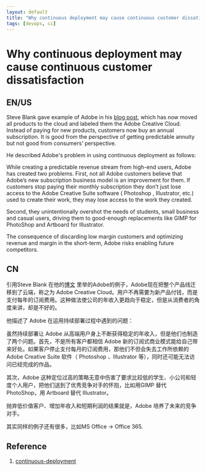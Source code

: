 ```yaml
---
layout: default
title: "Why continuous deployment may cause continuous customer dissatisfaction"
tags: [devops, ci]
---
```


# Why continuous deployment may cause continuous customer dissatisfaction

## EN/US

Steve Blank gave example of Adobe in his [blog post](https://hbr.org/2014/01/why-continuous-deployment-may-mean-continuous-customer-disappointment?utm_source=Socialflow&utm_medium=Tweet&utm_campaign=Socialflow), which has now moved all products to the cloud and labeled them the Adobe Creative Cloud. Instead of paying for new products, customers now buy an annual subscription. It is good from the perspective of getting predictable annuity but not good from consumers’ perspective.

He described Adobe's problem in using continuous deployment as follows:

While creating a predictable revenue stream from high-end users, Adobe has created two problems. First, not all Adobe customers believe that Adobe’s new subscription business model is an improvement for them. If customers stop paying their monthly subscription they don’t just lose access to the Adobe Creative Suite software ( Photoshop , Illustrator, etc.) used to create their work, they may lose access to the work they created.

Second, they unintentionally overshot the needs of students, small business and casual users, driving them to good-enough replacements like GIMP for PhotoShop and Artboard for Illustrator.

The consequence of discarding low margin customers and optimizing revenue and margin in the short-term, Adobe risks enabling future competitors.

## CN

引用Steve Blank 在他的[博文](https://hbr.org/2014/01/why-continuous-deployment-may-mean-continuous-customer-disappointment?utm_source=Socialflow&utm_medium=Tweet&utm_campaign=Socialflow) 里举的Adobe的例子，Adobe现在把整个产品线迁移到了云端，称之为 Adobe Creative Cloud。用户不再需要为新产品付钱，而是支付每年的订阅费用。这种做法使公司的年收入更趋向于稳定，但是从消费者的角度来讲，却是不好的。

他描述了 Adobe 在运用持续部署过程中遇到的问题：

虽然持续部署让 Adobe 从高端用户身上不断获得稳定的年收入，但是他们也制造了两个问题。首先，不是所有客户都相信 Adobe 新的订阅式商业模式能给自己带来好处。如果客户停止支付每月的订阅费用，那他们不但会失去工作所依赖的 Adobe Creative Suite 软件（ Photoshop 、Illustrator 等），同时还可能无法访问已经完成的作品。

其次，Adobe 这种定位过高的策略无意中伤害了要求比较低的学生、小公司和轻度个人用户，把他们送到了优秀竞争对手的怀抱，比如用GIMP 替代 PhotoShop，用 Artboard 替代 Illustrator。

抛弃低价值客户、增加年收入和短期利润的结果就是，Adobe 培养了未来的竞争对手。

其实同样的例子还有很多，比如MS Office -> Office 365.

## Reference

1. [continuous-deployment](https://infoq.cn/article/2014/09/continuous-deployment)